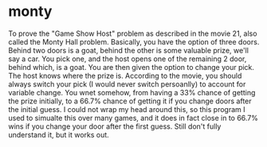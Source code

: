 # monty

To prove the "Game Show Host" problem as described in the movie 21, also called the Monty Hall problem. Basically, you have the option of three doors. Behind two doors is a goat, behind the other is some valuable prize, we'll say a car. You pick one, and the host opens one of the remaining 2 door, behind which, is a goat. You are then given the option to change your pick. The host knows where the prize is. According to the movie, you should always switch your pick (I would never switch persoanlly) to account for variable change. You wnet somehow, from having a 33% chance of getting the prize initially, to a 66.7% chance of getting it if you change doors after the initial guess. I could not wrap my head around this, so this program I used to simualte this over many games, and it does in fact close in to 66.7% wins if you change your door after the first guess. Still don't fully understand it, but it works out.
